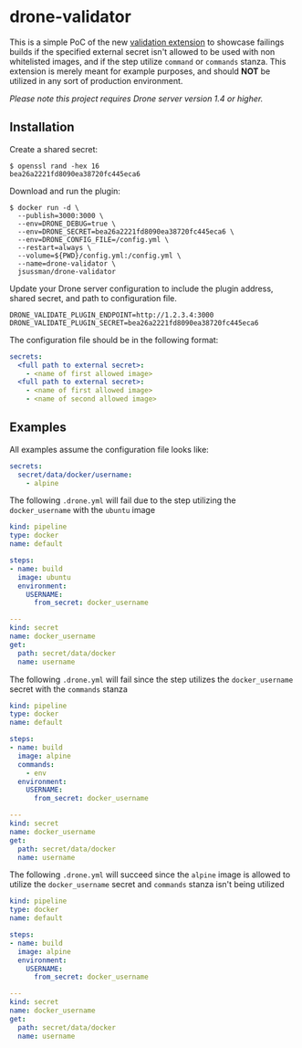 # drone-validator

This is a simple PoC of the new [validation extension](https://github.com/drone/boilr-validate) to showcase failings builds if the specified external secret isn't allowed to be used with non whitelisted images, and if the step utilize `command` or `commands` stanza. This extension is merely meant for example purposes, and should **NOT** be utilized in any sort of production environment.

_Please note this project requires Drone server version 1.4 or higher._

## Installation

Create a shared secret:

```console
$ openssl rand -hex 16
bea26a2221fd8090ea38720fc445eca6
```

Download and run the plugin:

```console
$ docker run -d \
  --publish=3000:3000 \
  --env=DRONE_DEBUG=true \
  --env=DRONE_SECRET=bea26a2221fd8090ea38720fc445eca6 \
  --env=DRONE_CONFIG_FILE=/config.yml \
  --restart=always \
  --volume=${PWD}/config.yml:/config.yml \
  --name=drone-validator \
  jsussman/drone-validator
```

Update your Drone server configuration to include the plugin address, shared secret, and path to configuration file.

```text
DRONE_VALIDATE_PLUGIN_ENDPOINT=http://1.2.3.4:3000
DRONE_VALIDATE_PLUGIN_SECRET=bea26a2221fd8090ea38720fc445eca6
```

The configuration file should be in the following format:

```yml
secrets:
  <full path to external secret>:
    - <name of first allowed image>
  <full path to external secret>:
    - <name of first allowed image>
    - <name of second allowed image>
```

## Examples

All examples assume the configuration file looks like:

```yml
secrets:
  secret/data/docker/username:
    - alpine
```

The following `.drone.yml` will fail due to the step utilizing the `docker_username` with the `ubuntu` image

```yml
kind: pipeline
type: docker
name: default

steps:
- name: build
  image: ubuntu
  environment:
    USERNAME:
      from_secret: docker_username

---
kind: secret
name: docker_username
get:
  path: secret/data/docker
  name: username
```

The following `.drone.yml` will fail since the step utilizes the `docker_username` secret with the `commands` stanza

```yml
kind: pipeline
type: docker
name: default

steps:
- name: build
  image: alpine
  commands:
    - env
  environment:
    USERNAME:
      from_secret: docker_username

---
kind: secret
name: docker_username
get:
  path: secret/data/docker
  name: username
```

The following `.drone.yml` will succeed since the `alpine` image is allowed to utilize the `docker_username` secret and `commands` stanza isn't being utilized

```yml
kind: pipeline
type: docker
name: default

steps:
- name: build
  image: alpine
  environment:
    USERNAME:
      from_secret: docker_username

---
kind: secret
name: docker_username
get:
  path: secret/data/docker
  name: username
```
